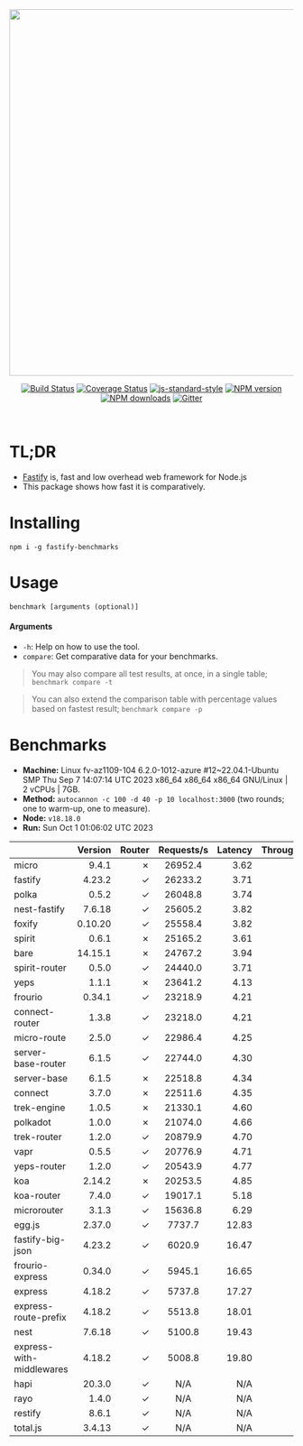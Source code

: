 <div align="center">
<img src="https://github.com/fastify/graphics/raw/master/full-logo.png" width="650" height="auto"/>
</div>

<div align="center">

[![Build Status](https://travis-ci.org/fastify/fastify.svg?branch=master)](https://travis-ci.org/fastify/fastify)
[![Coverage Status](https://coveralls.io/repos/github/fastify/fastify/badge.svg?branch=master)](https://coveralls.io/github/fastify/fastify?branch=master)
[![js-standard-style](https://img.shields.io/badge/code%20style-standard-brightgreen.svg?style=flat)](http://standardjs.com/)
[![NPM version](https://img.shields.io/npm/v/fastify.svg?style=flat)](https://www.npmjs.com/package/fastify)
[![NPM downloads](https://img.shields.io/npm/dm/fastify.svg?style=flat)](https://www.npmjs.com/package/fastify) [![Gitter](https://badges.gitter.im/gitterHQ/gitter.svg)](https://gitter.im/fastify)
</div>
<br />

# TL;DR

* [Fastify](https://github.com/fastify/fastify) is, fast and low overhead web framework for Node.js
* This package shows how fast it is comparatively.

# Installing

```
npm i -g fastify-benchmarks
```

# Usage

```
benchmark [arguments (optional)]
```

#### Arguments

* `-h`: Help on how to use the tool.
* `compare`: Get comparative data for your benchmarks.

> You may also compare all test results, at once, in a single table; `benchmark compare -t`

> You can also extend the comparison table with percentage values based on fastest result; `benchmark compare -p`
# Benchmarks
* __Machine:__ Linux fv-az1109-104 6.2.0-1012-azure #12~22.04.1-Ubuntu SMP Thu Sep  7 14:07:14 UTC 2023 x86_64 x86_64 x86_64 GNU/Linux | 2 vCPUs | 7GB.
* __Method:__ `autocannon -c 100 -d 40 -p 10 localhost:3000` (two rounds; one to warm-up, one to measure).
* __Node:__ `v18.18.0`
* __Run:__ Sun Oct  1 01:06:02 UTC 2023

|                          | Version | Router | Requests/s | Latency | Throughput/Mb |
| :--                      | --:     | --:    | :-:        | --:     | --:           |
| micro                    | 9.4.1   | ✗      | 26952.4    | 3.62    | 4.81          |
| fastify                  | 4.23.2  | ✓      | 26233.2    | 3.71    | 4.70          |
| polka                    | 0.5.2   | ✓      | 26048.8    | 3.74    | 4.65          |
| nest-fastify             | 7.6.18  | ✓      | 25605.2    | 3.82    | 4.30          |
| foxify                   | 0.10.20 | ✓      | 25558.4    | 3.82    | 4.19          |
| spirit                   | 0.6.1   | ✗      | 25165.2    | 3.61    | 4.49          |
| bare                     | 14.15.1 | ✗      | 24767.2    | 3.94    | 4.42          |
| spirit-router            | 0.5.0   | ✓      | 24440.0    | 3.71    | 4.36          |
| yeps                     | 1.1.1   | ✗      | 23641.2    | 4.13    | 4.22          |
| frourio                  | 0.34.1  | ✓      | 23218.9    | 4.21    | 4.16          |
| connect-router           | 1.3.8   | ✓      | 23218.0    | 4.21    | 4.14          |
| micro-route              | 2.5.0   | ✓      | 22986.4    | 4.25    | 4.10          |
| server-base-router       | 6.1.5   | ✓      | 22744.0    | 4.30    | 4.06          |
| server-base              | 6.1.5   | ✗      | 22518.8    | 4.34    | 4.02          |
| connect                  | 3.7.0   | ✗      | 22511.6    | 4.35    | 4.01          |
| trek-engine              | 1.0.5   | ✗      | 21330.1    | 4.60    | 3.50          |
| polkadot                 | 1.0.0   | ✗      | 21074.0    | 4.66    | 3.76          |
| trek-router              | 1.2.0   | ✓      | 20879.9    | 4.70    | 3.42          |
| vapr                     | 0.5.5   | ✓      | 20776.9    | 4.71    | 3.41          |
| yeps-router              | 1.2.0   | ✓      | 20543.9    | 4.77    | 3.66          |
| koa                      | 2.14.2  | ✗      | 20253.5    | 4.85    | 3.61          |
| koa-router               | 7.4.0   | ✓      | 19017.1    | 5.18    | 3.39          |
| microrouter              | 3.1.3   | ✓      | 15636.8    | 6.29    | 2.79          |
| egg.js                   | 2.37.0  | ✓      | 7737.7     | 12.83   | 2.72          |
| fastify-big-json         | 4.23.2  | ✓      | 6020.9     | 16.47   | 69.28         |
| frourio-express          | 0.34.0  | ✓      | 5945.1     | 16.65   | 1.06          |
| express                  | 4.18.2  | ✓      | 5737.8     | 17.27   | 1.02          |
| express-route-prefix     | 4.18.2  | ✓      | 5513.8     | 18.01   | 2.04          |
| nest                     | 7.6.18  | ✓      | 5100.8     | 19.43   | 1.16          |
| express-with-middlewares | 4.18.2  | ✓      | 5008.8     | 19.80   | 1.92          |
| hapi                     | 20.3.0  | ✓      | N/A        | N/A     | N/A           |
| rayo                     | 1.4.0   | ✓      | N/A        | N/A     | N/A           |
| restify                  | 8.6.1   | ✓      | N/A        | N/A     | N/A           |
| total.js                 | 3.4.13  | ✓      | N/A        | N/A     | N/A           |
